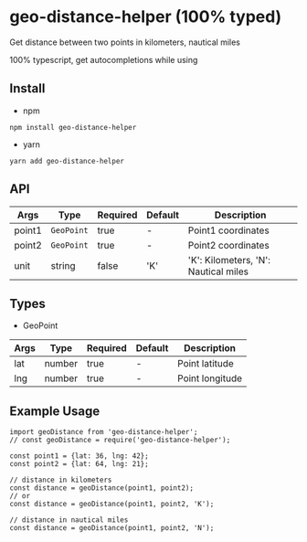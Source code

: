 # geo-distance-helper (100% typed)

Get distance between two points in kilometers, nautical miles

100% typescript, get autocompletions while using

## Install

- npm

```
npm install geo-distance-helper
```

- yarn

```
yarn add geo-distance-helper
```

## API

| Args   | Type       | Required | Default | Description                          |
| ------ | ---------- | -------- | ------- | ------------------------------------ |
| point1 | `GeoPoint` | true     | -       | Point1 coordinates                   |
| point2 | `GeoPoint` | true     | -       | Point2 coordinates                   |
| unit   | string     | false    | 'K'     | 'K': Kilometers, 'N': Nautical miles |

## Types

- GeoPoint

| Args | Type   | Required | Default | Description     |
| ---- | ------ | -------- | ------- | --------------- |
| lat  | number | true     | -       | Point latitude  |
| lng  | number | true     | -       | Point longitude |

## Example Usage

```
import geoDistance from 'geo-distance-helper';
// const geoDistance = require('geo-distance-helper');

const point1 = {lat: 36, lng: 42};
const point2 = {lat: 64, lng: 21};

// distance in kilometers
const distance = geoDistance(point1, point2);
// or
const distance = geoDistance(point1, point2, 'K');

// distance in nautical miles
const distance = geoDistance(point1, point2, 'N');
```
